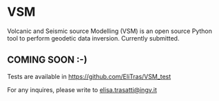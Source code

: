 # VSM
Volcanic and Seismic source Modelling (VSM) is an open source Python tool to perform geodetic data inversion.
Currently submitted.

## COMING SOON :-)

Tests are available in https://github.com/EliTras/VSM_test

For any inquires, please write to elisa.trasatti@ingv.it
